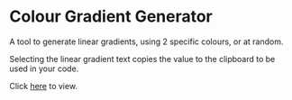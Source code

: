 <h1>Colour Gradient Generator</h1>

A tool to generate linear gradients, using 2 specific colours, or at random.

Selecting the linear gradient text copies the value to the clipboard to be used in your code.

Click <a href='https://michaelmcmillen.github.io/colour_gradient_generator/'>here</a> to view.